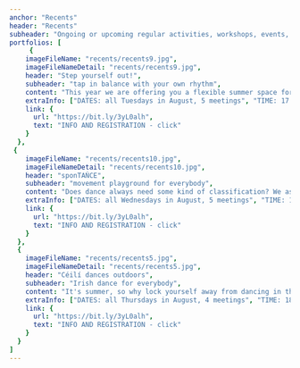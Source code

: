 ```yaml
---
anchor: "Recents"
header: "Recents"
subheader: "Ongoing or upcoming regular activities, workshops, events, projects."
portfolios: [
     {
    imageFileName: "recents/recents9.jpg",
    imageFileNameDetail: "recents/recents9.jpg",
    header: "Step yourself out!",
    subheader: "tap in balance with your own rhythm",
    content: "This year we are offering you a flexible summer space for tap classes. Development of skills and new stimuli is one thing, but we have come to the conclusion that the concept of experiencing movement, dancing and sounding together without clear divisions into levels and age categories is very important to us. We are quite excited and curious to see what such encounters will bring us.",
    extraInfo: ["DATES: all Tuesdays in August, 5 meetings", "TIME: 17:30-19:30","PLACE: STA, Ratajczaka 18, Poznań", "AGE GROUP: teenagers and adults", "LEVEL: open", "PLAN: tap classes preceded by a longer moment of conscious work with the body, qualities of movement, space, based on the spirit of Embodied Percussive Dance", "INVESTMENT: 25 zł, that's a suggested contribution but pay what you can is still a valid policy :)"],
    link: {
      url: "https://bit.ly/3yL0alh",
      text: "INFO AND REGISTRATION - click"
    }
  },
 {
    imageFileName: "recents/recents10.jpg",
    imageFileNameDetail: "recents/recents10.jpg",
    header: "sponTAŃCE",
    subheader: "movement playground for everybody",
    content: "Does dance always need some kind of classification? We assume not necessarily and are creating a space for something like a combination of a movement playground, a sensory laboratory and a diverse disco. We are quite excited and curious to see what such encounters will bring us. Ready for an adventure?",
    extraInfo: ["DATES: all Wednesdays in August, 5 meetings", "TIME: 17:30-19:30","PLACE: STA, Ratajczaka 18, Poznań", "AGE GROUP: open, we encourage you to arrive in non-obvious age combinations", "LEVEL: open", "PLAN: Sometimes it will be quiet, sometimes intense, sometimes solo, sometimes in groups, sometimes we will learn choreography, sometimes we will improvise.", "INVESTMENT: 25 zł, that's a suggested contribution but pay what you can is still a valid policy :)"],
    link: {
      url: "https://bit.ly/3yL0alh",
      text: "INFO AND REGISTRATION - click"
    }
  },  
  {
    imageFileName: "recents/recents5.jpg",
    imageFileNameDetail: "recents/recents5.jpg",
    header: "Céilí dances outdoors",
    subheader: "Irish dance for everybody",
    content: "It's summer, so why lock yourself away from dancing in the hall. We invite you to the grassy dance floor of Citadel Park and hope you will join us in large numbers. Everyone regardless of age, skill level, hair colour or favourite ice cream flavour is welcome and wanted. In the first hour of the class we will remind you of the basic steps plus dance the simpler Irish group dances, in the second hour we will turn up the level of complexity.",
    extraInfo: ["DATES: all Thursdays in August, 4 meetings", "TIME: 18:30-20:30","PLACE: Park Cytadela, Poznań, we gather next to the Dzwon Pokoju i Przyjaźni Między Narodami", "LEVEL: open", "INVESTMENT: 25 zł, that's a suggested contribution but pay what you can is still a valid policy :)",],
    link: {
      url: "https://bit.ly/3yL0alh",
      text: "INFO AND REGISTRATION - click"
    }
  }
]
---
```

